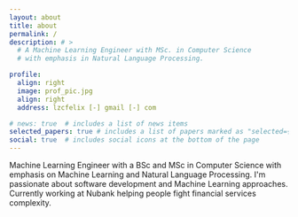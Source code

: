 ```yaml
---
layout: about
title: about
permalink: /
description: # > 
  # A Machine Learning Engineer with MSc. in Computer Science
  # with emphasis in Natural Language Processing.

profile:
  align: right
  image: prof_pic.jpg
  align: right
  address: lzcfelix [-] gmail [-] com

# news: true  # includes a list of news items
selected_papers: true # includes a list of papers marked as "selected={true}"
social: true  # includes social icons at the bottom of the page
---
```


Machine Learning Engineer with a BSc and MSc in Computer Science with emphasis on Machine Learning and Natural Language Processing. I'm passionate about software development and Machine Learning approaches. Currently working at Nubank helping people fight financial services complexity.